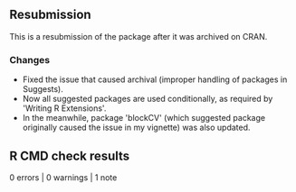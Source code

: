 ## Resubmission

This is a resubmission of the package after it was archived on CRAN.

### Changes
- Fixed the issue that caused archival (improper handling of packages in Suggests).
- Now all suggested packages are used conditionally, as required by 'Writing R Extensions'.
- In the meanwhile, package 'blockCV' (which suggested package originally caused the issue in my vignette) was also updated.

## R CMD check results

0 errors \| 0 warnings \| 1 note

